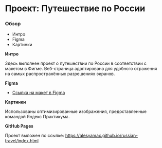# Проект: Путешествие по России

### Обзор
* Интро
* Figma
* Картинки

**Интро**

Здесь выполнен проект о путешествии по России в соответствии с макетом в Фигме. Веб-страница адаптирована для удобного отражения на самых распространённых разрешениях экранов.

**Figma**

* [Ссылка на макет в Figma](https://www.figma.com/file/5S2WSbEFL6awjVWJ0NWL8Q/Sprint-3_-Russia-_-desktop-mobile?node-id=28503%3A0)

**Картинки**

Использованы оптимизированные изображения, предоставленные командой Яндекс Практикума.

**GitHub Pages**

Проект выложен по ссылке: https://alesyamax.github.io/russian-travel/index.html